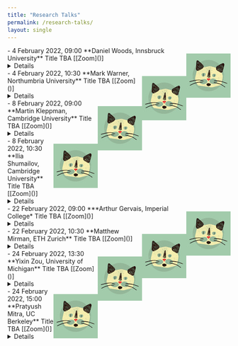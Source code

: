 ```yaml
---
title: "Research Talks"
permalink: /research-talks/
layout: single
---
```



<img src="../images/cat.jpg" style="float:right;width:100px;height:100px;margin-top:15px">
- 4 February 2022, 09:00  
**Daniel Woods, Innsbruck University**  
Title TBA  
[[Zoom]()]<details>**Abstract:**   
<br>**Bio**: <br></details>  

<img src="../images/cat.jpg" style="float:right;width:100px;height:100px;margin-top:15px">
- 4 February 2022, 10:30  
**Mark Warner, Northumbria University**  
Title TBA  
[[Zoom]()]<details>**Abstract:**   
<br>**Bio**: <br></details>  

<img src="../images/cat.jpg" style="float:right;width:100px;height:100px;margin-top:15px">
- 8 February 2022, 09:00  
**Martin Kleppman, Cambridge University**  
Title TBA  
[[Zoom]()]<details>**Abstract:**   
<br>**Bio**: <br></details>  

<img src="../images/cat.jpg" style="float:right;width:100px;height:100px;margin-top:15px">
- 8 February 2022, 10:30  
**Ilia Shumailov, Cambridge University**  
Title TBA  
[[Zoom]()]<details>**Abstract:**   
<br>**Bio**: <br></details>  

<img src="../images/cat.jpg" style="float:right;width:100px;height:100px;margin-top:15px">
- 22 February 2022, 09:00  
***Arthur Gervais, Imperial College*  
Title TBA  
[[Zoom]()]<details>**Abstract:**   
<br>**Bio**: <br></details>  


<img src="../images/cat.jpg" style="float:right;width:100px;height:100px;margin-top:15px">
- 22 February 2022, 10:30  
**Matthew Mirman, ETH Zurich**  
Title TBA  
[[Zoom]()]<details>**Abstract:**   
<br>**Bio**: <br></details>  

<img src="../images/cat.jpg" style="float:right;width:100px;height:100px;margin-top:15px">
- 24 February 2022, 13:30  
**Yixin Zou, University of Michigan**  
Title TBA  
[[Zoom]()]<details>**Abstract:**   
<br>**Bio**: <br></details>  

<img src="../images/cat.jpg" style="float:right;width:100px;height:100px;margin-top:15px">
- 24 February 2022, 15:00  
**Pratyush Mitra, UC Berkeley**  
Title TBA  
[[Zoom]()]<details>**Abstract:**   
<br>**Bio**: <br></details>  
